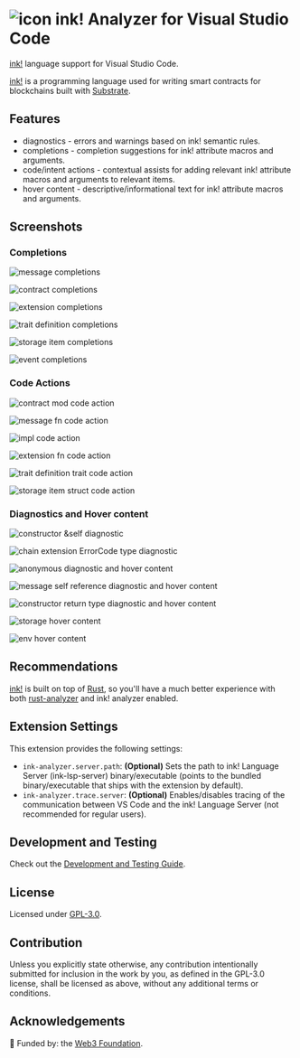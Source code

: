# ![icon](/images/iconx32.png 'icon') ink! Analyzer for Visual Studio Code

[ink!](https://use.ink/) language support for Visual Studio Code.

[ink!](https://use.ink/) is a programming language used for writing smart contracts for blockchains built with [Substrate](https://substrate.io/).

## Features

- diagnostics - errors and warnings based on ink! semantic rules.
- completions - completion suggestions for ink! attribute macros and arguments.
- code/intent actions - contextual assists for adding relevant ink! attribute macros and arguments to relevant items.
- hover content - descriptive/informational text for ink! attribute macros and arguments.

## Screenshots

### Completions

![message completions](/images/screenshots/completion.png 'message completions')

![contract completions](/images/screenshots/completion-2.png 'contract completions')

![extension completions](/images/screenshots/completion-3.png 'extension completions')

![trait definition completions](/images/screenshots/completion-4.png 'trait definition completions')

![storage item completions](/images/screenshots/completion-5.png 'storage item completions')

![event completions](/images/screenshots/completion-6.png 'event completions')

### Code Actions

![contract `mod` code action](/images/screenshots/code-action.png 'contract `mod` code action')

![message `fn` code action](/images/screenshots/code-action-2.png 'message `fn` code action')

![`impl` code action](/images/screenshots/code-action-3.png '`impl` code action')

![extension `fn` code action](/images/screenshots/code-action-4.png 'extension `fn` code action')

![trait definition `trait` code action](/images/screenshots/code-action-5.png 'trait definition `trait` code action')

![storage item `struct` code action](/images/screenshots/code-action-6.png 'storage item `struct` code action')

### Diagnostics and Hover content

![constructor `&self` diagnostic](/images/screenshots/diagnostic.png 'constructor `&self` diagnostic')

![chain extension `ErrorCode` type diagnostic](/images/screenshots/diagnostic-2.png 'chain extension `ErrorCode` type diagnostic')

![`anonymous` diagnostic and hover content](/images/screenshots/diagnostic-hover.png '`anonymous` diagnostic and hover content')

![message self reference diagnostic and hover content](/images/screenshots/diagnostic-hover-2.png 'message self reference diagnostic and hover content')

![constructor return type diagnostic and hover content](/images/screenshots/diagnostic-hover-3.png 'constructor return type diagnostic and hover content')

![`storage` hover content](/images/screenshots/hover.png '`storage` hover content')

![`env` hover content](/images/screenshots/hover-2.png '`env` hover content')

## Recommendations

[ink!](https://use.ink/) is built on top of [Rust](https://www.rust-lang.org/), so you'll have a much better experience with both [rust-analyzer](https://marketplace.visualstudio.com/items?itemName=rust-lang.rust-analyzer) and ink! analyzer enabled.

## Extension Settings

This extension provides the following settings:

- `ink-analyzer.server.path`: **(Optional)** Sets the path to ink! Language Server (ink-lsp-server) binary/executable (points to the bundled binary/executable that ships with the extension by default).
- `ink-analyzer.trace.server`: **(Optional)** Enables/disables tracing of the communication between VS Code and the ink! Language Server (not recommended for regular users).

## Development and Testing

Check out the [Development and Testing Guide](/DEVELOPMENT.md).

## License

Licensed under [GPL-3.0](/LICENSE).

## Contribution

Unless you explicitly state otherwise, any contribution intentionally submitted
for inclusion in the work by you, as defined in the GPL-3.0 license, shall be
licensed as above, without any additional terms or conditions.

## Acknowledgements

🌱 Funded by: the [Web3 Foundation](https://web3.foundation/).
